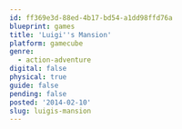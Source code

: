 ```yaml
---
id: ff369e3d-88ed-4b17-bd54-a1dd98ffd76a
blueprint: games
title: 'Luigi''s Mansion'
platform: gamecube
genre:
  - action-adventure
digital: false
physical: true
guide: false
pending: false
posted: '2014-02-10'
slug: luigis-mansion
---
```

